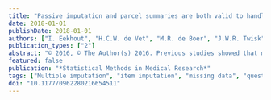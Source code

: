 ```yaml
---
title: "Passive imputation and parcel summaries are both valid to handle missing items in studies with many multi-item scales"
date: 2018-01-01
publishDate: 2018-01-01
authors: ["I. Eekhout", "H.C.W. de Vet", "M.R. de Boer", "J.W.R. Twisk", "M.W. Heymans"]
publication_types: ["2"]
abstract: "© 2016, © The Author(s) 2016. Previous studies showed that missing data in multi-item scales can best be handled by multiple imputation of item scores. However, when many scales are used, the number of items will become too large for the imputation model to reliably estimate imputations. A solution is to use passive imputation or a parcel summary score that combine and consequently reduce the number of variables in the imputation model. The performance of these methods was evaluated in a simulation study and illustrated in an example. Passive imputation, which updated scale scores from imputed items, and parcel summary scores that use the average over available item scores were compared to using all items simultaneously, imputing total scores of scales and complete-case analysis. Scale scores and coefficient estimates from linear regression were compared to “true” parameters on bias and precision. Passive imputation and using parcel summaries showed smaller bias and more precision than imputing total scores and complete-case analyses. Passive imputation or using parcel summary scores are valid missing data solutions in studies that include many multi-item scales."
featured: false
publication: "*Statistical Methods in Medical Research*"
tags: ["Multiple imputation", "item imputation", "missing data", "questionnaires", "simulation study"]
doi: "10.1177/0962280216654511"
---
```



